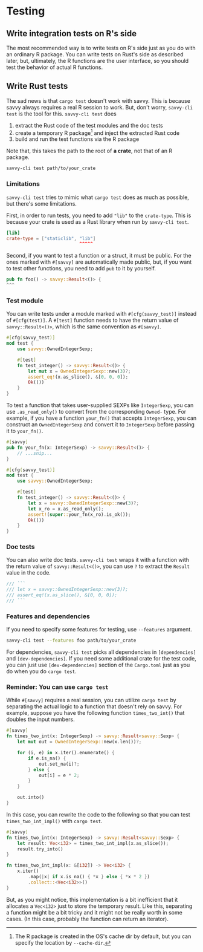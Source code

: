 # Testing

## Write integration tests on R's side

The most recommended way is to write tests on R's side just as you do with an
ordinary R package. You can write tests on Rust's side as described later, but,
ultimately, the R functions are the user interface, so you should test the
behavior of actual R functions.

## Write Rust tests

The sad news is that `cargo test` doesn't work with savvy. This is because savvy
always requires a real R session to work. But, don't worry, `savvy-cli test` is
the tool for this. `savvy-cli test` does

1. extract the Rust code of the test modules and the doc tests
2. create a temporary R package[^1] and inject the extracted Rust code
3. build and run the test functions via the R package

[^1]: The R package is created in the OS's cache dir by default, but you can
    specify the location by `--cache-dir`.

Note that, this takes the path to the root of **a crate**, not that of an R
package.

```sh
savvy-cli test path/to/your_crate
```

### Limitations

`savvy-cli test` tries to mimic what `cargo test` does as much as possible, but
there's some limitations.

First, in order to run tests, you need to add `"lib"` to the `crate-type`. This
is because your crate is used as a Rust library when run by `savvy-cli test`.

```toml
[lib]
crate-type = ["staticlib", "lib"]
                           ^^^^^
```

Second, if you want to test a function or a struct, it must be public. For the
ones marked with `#[savvy]` are automatically made public, but, if you want to
test other functions, you need to add `pub` to it by yourself.

```rs
pub fn foo() -> savvy::Result<()> {
^^^
```

### Test module

You can write tests under a module marked with `#[cfg(savvy_test)]` instead of
`#[cfg(test)]`. A `#[test]` function needs to have the return value of
`savvy::Result<()>`, which is the same convention as `#[savvy]`.

```rust
#[cfg(savvy_test)]
mod test {
    use savvy::OwnedIntegerSexp;

    #[test]
    fn test_integer() -> savvy::Result<()> {
        let mut x = OwnedIntegerSexp::new(3)?;
        assert_eq!(x.as_slice(), &[0, 0, 0]);
        Ok(())
    }
}
```

To test a function that takes user-supplied SEXPs like `IntegerSexp`, you can
use `.as_read_only()` to convert from the corresponding `Owned-` type. For
example, if you have a function `your_fn()` that accepts `IntegerSexp`, you can
construct an `OwnedIntegerSexp` and convert it to `IntegerSexp` before passing
it to `your_fn()`.

```rust
#[savvy]
pub fn your_fn(x: IntegerSexp) -> savvy::Result<()> {
    // ...snip...
}

#[cfg(savvy_test)]
mod test {
    use savvy::OwnedIntegerSexp;

    #[test]
    fn test_integer() -> savvy::Result<()> {
        let x = savvy::OwnedIntegerSexp::new(3)?;
        let x_ro = x.as_read_only();
        assert!(super::your_fn(x_ro).is_ok());
        Ok(())
    }
}
```

### Doc tests

You can also write doc tests. `savvy-cli test` wraps it with a function with the
return value of `savvy::Result<()>`, you can use `?` to extract the `Result`
value in the code.

```rust
/// ```
/// let x = savvy::OwnedIntegerSexp::new(3)?;
/// assert_eq!(x.as_slice(), &[0, 0, 0]);
/// ```
```

### Features and dependencies

If you need to specify some features for testing, use `--features` argument.

```sh
savvy-cli test --features foo path/to/your_crate
```

For dependencies, `savvy-cli test` picks all dependencies in `[dependencies]`
and `[dev-dependencies]`. If you need some additional crate for the test code,
you can just use `[dev-dependencies]` section of the `Cargo.toml` just as you do
when you do `cargo test`.


### Reminder: You can use `cargo test`

While `#[savvy]` requires a real session, you can utilize `cargo test` by
separating the actual logic to a function that doesn't rely on savvy. For
example, suppose you have the following function `times_two_int()` that doubles
the input numbers.

```rust
#[savvy]
fn times_two_int(x: IntegerSexp) -> savvy::Result<savvy::Sexp> {
    let mut out = OwnedIntegerSexp::new(x.len())?;

    for (i, e) in x.iter().enumerate() {
        if e.is_na() {
            out.set_na(i)?;
        } else {
            out[i] = e * 2;
        }
    }

    out.into()
}
```

In this case, you can rewrite the code to the following so that you can test
`times_two_int_impl()` with `cargo test`.

```rust
#[savvy]
fn times_two_int(x: IntegerSexp) -> savvy::Result<savvy::Sexp> {
    let result: Vec<i32> = times_two_int_impl(x.as_slice());
    result.try_into()
}

fn times_two_int_impl(x: &[i32]) -> Vec<i32> {
    x.iter()
        .map(|x| if x.is_na() { *x } else { *x * 2 })
        .collect::<Vec<i32>>()
}
```

But, as you might notice, this implementation is a bit inefficient that it
allocates a `Vec<i32>` just to store the temporary result. Like this, separating
a function might be a bit tricky and it might not be really worth in some cases.
(In this case, probably the function can return an iterator).